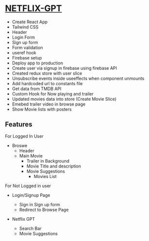 # [NETFLIX-GPT](https://netflixgpt-78ee3.web.app/)

-  Create React App
-  Tailwind CSS
-  Header
-  Login Form
-  Sign up form
-  Form validation
-  useref hook
-  Firebase setup
-  Deploy app to production
-  Create user via signup in firebase using firebase API
-  Created redux store with user slice
-  Unsubscribe events inside useeffects when component unmounts
-  Add hardcoded url to constants file
-  Get data from TMDB API
-  Custom Hook for Now playing and trailer
-  Updated movies data into store (Create Movie Slice)
-  Emebed trailer video in browse page
-  Show Movie lists with posters

## Features

For Logged In User

-  Broswe
   -  Header
   -  Main Movie
      -  Trailer in Background
      -  Movie Title and description
      -  Movie Suggestions
         -  Movies List

For Not Logged in user

-  Login/Signup Page

   -  Sign in Sign up form
   -  Redirect to Browse Page

-  Netflix GPT
   -  Search Bar
   -  Movie Suggestions

